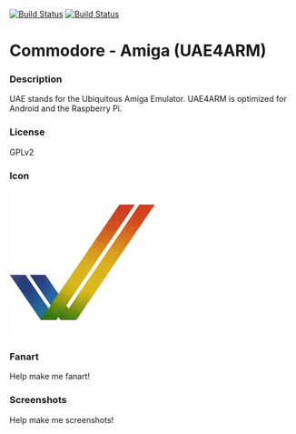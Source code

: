 [![Build Status](https://travis-ci.org/kodi-game/game.libretro.uae4arm.svg?branch=master)](https://travis-ci.org/kodi-game/game.libretro.uae4arm)
[![Build Status](https://ci.appveyor.com/api/projects/status/github/kodi-game/game.libretro.uae4arm?svg=true)](https://ci.appveyor.com/project/kodi-game/game-libretro-uae4arm)

# Commodore - Amiga (UAE4ARM)

### Description

UAE stands for the Ubiquitous Amiga Emulator. UAE4ARM is optimized for Android and the Raspberry Pi.

### License

GPLv2

### Icon

![Commodore - Amiga (UAE4ARM) icon](game.libretro.uae4arm/resources/icon.png)

### Fanart

Help make me fanart!

### Screenshots

Help make me screenshots!
